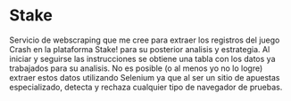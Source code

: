 # Stake

Servicio  de webscraping que me cree para extraer los registros del juego Crash en la plataforma Stake! para su posterior analisis y estrategia. Al iniciar y seguirse las instrucciones se obtiene una tabla con los datos
ya trabajados para su analisis.
No es posible (o al menos yo no lo logre) extraer estos datos utilizando Selenium ya que al ser un sitio de apuestas especializado, detecta y rechaza cualquier tipo de navegador de pruebas.
